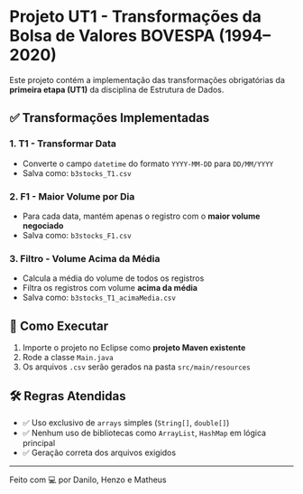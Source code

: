 # Projeto UT1 - Transformações da Bolsa de Valores BOVESPA (1994–2020)

Este projeto contém a implementação das transformações obrigatórias da **primeira etapa (UT1)** da disciplina de Estrutura de Dados.

## ✅ Transformações Implementadas

### 1. T1 - Transformar Data
- Converte o campo `datetime` do formato `YYYY-MM-DD` para `DD/MM/YYYY`
- Salva como: `b3stocks_T1.csv`

### 2. F1 - Maior Volume por Dia
- Para cada data, mantém apenas o registro com o **maior volume negociado**
- Salva como: `b3stocks_F1.csv`

### 3. Filtro - Volume Acima da Média
- Calcula a média do volume de todos os registros
- Filtra os registros com volume **acima da média**
- Salva como: `b3stocks_T1_acimaMedia.csv`

## 🧪 Como Executar

1. Importe o projeto no Eclipse como **projeto Maven existente**
2. Rode a classe `Main.java`
3. Os arquivos `.csv` serão gerados na pasta `src/main/resources`

## 🛠️ Regras Atendidas

- ✅ Uso exclusivo de `arrays` simples (`String[]`, `double[]`)
- ✅ Nenhum uso de bibliotecas como `ArrayList`, `HashMap` em lógica principal
- ✅ Geração correta dos arquivos exigidos

---

Feito com 💻 por Danilo, Henzo e Matheus
